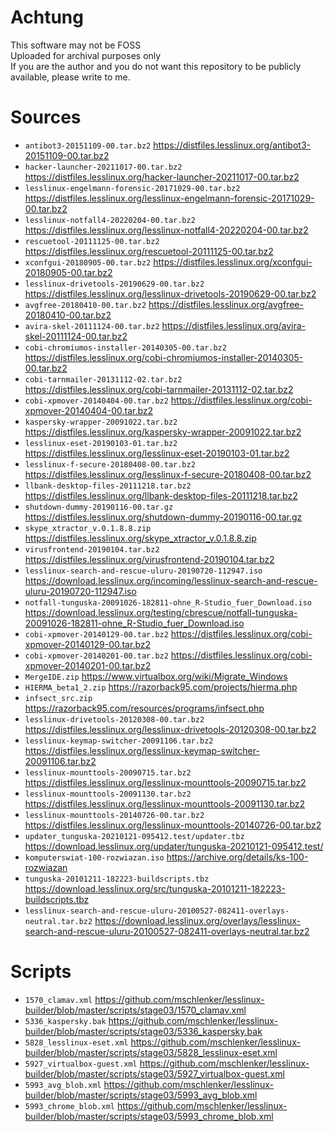 # Achtung
This software may not be FOSS  
Uploaded for archival purposes only  
If you are the author and you do not want this repository to be publicly available, please write to me.

# Sources
* `antibot3-20151109-00.tar.bz2` https://distfiles.lesslinux.org/antibot3-20151109-00.tar.bz2
* `hacker-launcher-20211017-00.tar.bz2` https://distfiles.lesslinux.org/hacker-launcher-20211017-00.tar.bz2
* `lesslinux-engelmann-forensic-20171029-00.tar.bz2` https://distfiles.lesslinux.org/lesslinux-engelmann-forensic-20171029-00.tar.bz2
* `lesslinux-notfall4-20220204-00.tar.bz2` https://distfiles.lesslinux.org/lesslinux-notfall4-20220204-00.tar.bz2
* `rescuetool-20111125-00.tar.bz2` https://distfiles.lesslinux.org/rescuetool-20111125-00.tar.bz2
* `xconfgui-20180905-00.tar.bz2` https://distfiles.lesslinux.org/xconfgui-20180905-00.tar.bz2
* `lesslinux-drivetools-20190629-00.tar.bz2` https://distfiles.lesslinux.org/lesslinux-drivetools-20190629-00.tar.bz2
* `avgfree-20180410-00.tar.bz2` https://distfiles.lesslinux.org/avgfree-20180410-00.tar.bz2
* `avira-skel-20111124-00.tar.bz2` https://distfiles.lesslinux.org/avira-skel-20111124-00.tar.bz2
* `cobi-chromiumos-installer-20140305-00.tar.bz2` https://distfiles.lesslinux.org/cobi-chromiumos-installer-20140305-00.tar.bz2
* `cobi-tarnmailer-20131112-02.tar.bz2` https://distfiles.lesslinux.org/cobi-tarnmailer-20131112-02.tar.bz2
* `cobi-xpmover-20140404-00.tar.bz2` https://distfiles.lesslinux.org/cobi-xpmover-20140404-00.tar.bz2
* `kaspersky-wrapper-20091022.tar.bz2` https://distfiles.lesslinux.org/kaspersky-wrapper-20091022.tar.bz2
* `lesslinux-eset-20190103-01.tar.bz2` https://distfiles.lesslinux.org/lesslinux-eset-20190103-01.tar.bz2
* `lesslinux-f-secure-20180408-00.tar.bz2` https://distfiles.lesslinux.org/lesslinux-f-secure-20180408-00.tar.bz2
* `llbank-desktop-files-20111218.tar.bz2` https://distfiles.lesslinux.org/llbank-desktop-files-20111218.tar.bz2
* `shutdown-dummy-20190116-00.tar.gz` https://distfiles.lesslinux.org/shutdown-dummy-20190116-00.tar.gz
* `skype_xtractor_v.0.1.8.8.zip` https://distfiles.lesslinux.org/skype_xtractor_v.0.1.8.8.zip
* `virusfrontend-20190104.tar.bz2` https://distfiles.lesslinux.org/virusfrontend-20190104.tar.bz2
* `lesslinux-search-and-rescue-uluru-20190720-112947.iso` https://download.lesslinux.org/incoming/lesslinux-search-and-rescue-uluru-20190720-112947.iso
* `notfall-tunguska-20091026-182811-ohne_R-Studio_fuer_Download.iso` https://download.lesslinux.org/testing/cbrescue/notfall-tunguska-20091026-182811-ohne_R-Studio_fuer_Download.iso
* `cobi-xpmover-20140129-00.tar.bz2` https://distfiles.lesslinux.org/cobi-xpmover-20140129-00.tar.bz2
* `cobi-xpmover-20140201-00.tar.bz2` https://distfiles.lesslinux.org/cobi-xpmover-20140201-00.tar.bz2
* `MergeIDE.zip` https://www.virtualbox.org/wiki/Migrate_Windows
* `HIERMA_beta1_2.zip` https://razorback95.com/projects/hierma.php
* `infsect_src.zip` https://razorback95.com/resources/programs/infsect.php
* `lesslinux-drivetools-20120308-00.tar.bz2` https://distfiles.lesslinux.org/lesslinux-drivetools-20120308-00.tar.bz2
* `lesslinux-keymap-switcher-20091106.tar.bz2` https://distfiles.lesslinux.org/lesslinux-keymap-switcher-20091106.tar.bz2
* `lesslinux-mounttools-20090715.tar.bz2` https://distfiles.lesslinux.org/lesslinux-mounttools-20090715.tar.bz2
* `lesslinux-mounttools-20091130.tar.bz2` https://distfiles.lesslinux.org/lesslinux-mounttools-20091130.tar.bz2
* `lesslinux-mounttools-20140726-00.tar.bz2` https://distfiles.lesslinux.org/lesslinux-mounttools-20140726-00.tar.bz2
* `updater_tunguska-20210121-095412.test/updater.tbz` https://download.lesslinux.org/updater/tunguska-20210121-095412.test/
* `komputerswiat-100-rozwiazan.iso` https://archive.org/details/ks-100-rozwiazan
* `tunguska-20101211-182223-buildscripts.tbz` https://download.lesslinux.org/src/tunguska-20101211-182223-buildscripts.tbz
* `lesslinux-search-and-rescue-uluru-20100527-082411-overlays-neutral.tar.bz2` https://download.lesslinux.org/overlays/lesslinux-search-and-rescue-uluru-20100527-082411-overlays-neutral.tar.bz2

# Scripts
* `1570_clamav.xml` https://github.com/mschlenker/lesslinux-builder/blob/master/scripts/stage03/1570_clamav.xml
* `5336_kaspersky.bak` https://github.com/mschlenker/lesslinux-builder/blob/master/scripts/stage03/5336_kaspersky.bak
* `5828_lesslinux-eset.xml` https://github.com/mschlenker/lesslinux-builder/blob/master/scripts/stage03/5828_lesslinux-eset.xml
* `5927_virtualbox-guest.xml` https://github.com/mschlenker/lesslinux-builder/blob/master/scripts/stage03/5927_virtualbox-guest.xml
* `5993_avg_blob.xml` https://github.com/mschlenker/lesslinux-builder/blob/master/scripts/stage03/5993_avg_blob.xml
* `5993_chrome_blob.xml` https://github.com/mschlenker/lesslinux-builder/blob/master/scripts/stage03/5993_chrome_blob.xml
